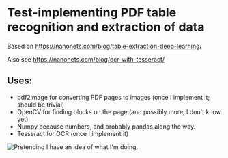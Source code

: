 # Test-implementing PDF table recognition and extraction of data

Based on https://nanonets.com/blog/table-extraction-deep-learning/

Also see https://nanonets.com/blog/ocr-with-tesseract/

## Uses:
- pdf2image for converting PDF pages to images (once I implement it; should be trivial)
- OpenCV for finding blocks on the page (and possibly more, I don't know yet)
- Numpy because numbers, and probably pandas along the way.
- Tesseract for OCR (once I implement it)

![Pretending I have an idea of what I'm doing.](https://media1.tenor.com/images/b1568040b7983be6c7f8bce94caf8f21/tenor.gif?itemid=11797622)
